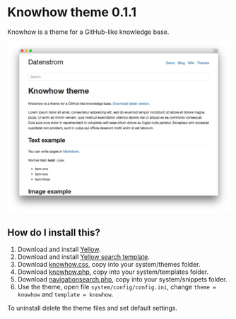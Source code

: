 Knowhow theme 0.1.1
===================
Knowhow is a theme for a GitHub-like knowledge base.

![Screenshot](knowhow-screenshot.jpg?raw=true)

How do I install this?
----------------------
1. Download and install [Yellow](https://github.com/markseu/yellowcms/).  
2. Download and install [Yellow search template](https://github.com/markseu/yellowcms-extensions/blob/master/templates/search/README.md).  
3. Download [knowhow.css](knowhow.css?raw=true), copy into your system/themes folder.  
4. Download [knowhow.php](knowhow.php?raw=true), copy into your system/templates folder.  
5. Download [navigationsearch.php](https://github.com/markseu/yellowcms-extensions/blob/master/snippets/navigationsearch/navigationsearch.php?raw=true), copy into your system/snippets folder. 
6. Use the theme, open file `system/config/config.ini`, change `theme = knowhow` and `template = knowhow`.  

To uninstall delete the theme files and set default settings.